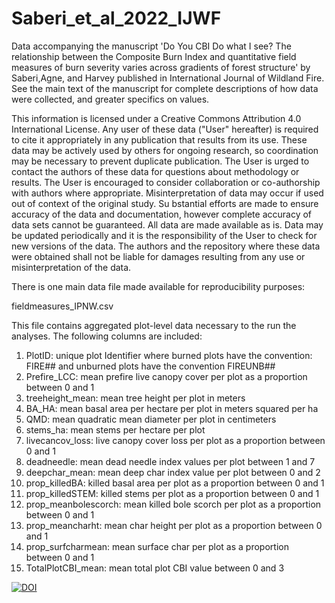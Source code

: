 # Saberi_et_al_2022_IJWF
Data accompanying the manuscript 'Do You CBI Do what I see? The relationship between the Composite Burn Index and quantitative field measures of  burn severity varies across gradients of forest structure' by Saberi,Agne, and Harvey published in International Journal of Wildland Fire. See the main text of the manuscript for complete descriptions of how data were collected, and greater specifics on values.


This information is licensed under a Creative Commons Attribution 4.0 International License. 
Any user of these data ("User" hereafter) is required to cite it appropriately in any publication that results from its use. 
These data may be actively used by others for ongoing research, so coordination may be necessary to prevent duplicate publication.
 The User is urged to contact the authors of these data for questions about methodology or results. 
The User is encouraged to consider collaboration or co-authorship with authors where appropriate. 
Misinterpretation of data may occur if used out of context of the original study. Su
bstantial efforts are made to ensure accuracy of the data and documentation, however complete accuracy of data sets cannot be guaranteed.
All data are made available as is. Data may be updated periodically and it is the responsibility of the User to check for new versions of the data.
The authors and the repository where these data were obtained shall not be liable for damages resulting from any use or misinterpretation of the data.

There is one main data file made available for reproducibility purposes:

fieldmeasures_IPNW.csv

This file contains aggregated plot-level data necessary to the run the analyses. The following columns are included:

1. PlotID: unique plot Identifier where burned plots have the convention: FIRE## and unburned plots have the convention FIREUNB##
2. Prefire_LCC: mean prefire live canopy cover per plot as a proportion between 0 and 1
3. treeheight_mean: mean tree height per plot in meters
4. BA_HA: mean basal area per hectare per plot in meters squared per ha
5. QMD: mean quadratic mean diameter per plot in centimeters
6. stems_ha: mean stems per hectare per plot 
7. livecancov_loss: live canopy cover loss per plot as a proportion between 0 and 1
8. deadneedle: mean dead needle index values per plot between 1 and 7
9. deepchar_mean: mean deep char index value per plot between 0 and 2
10. prop_killedBA:  killed basal area per plot as a proportion between 0 and 1
11. prop_killedSTEM: killed stems per plot as a proportion between 0 and 1
12. prop_meanbolescorch: mean killed bole scorch per plot as a proportion between 0 and 1
13. prop_meancharht: mean char height per plot as a proportion between 0 and 1   
14. prop_surfcharmean: mean surface char per plot as a proportion between 0 and 1
15. TotalPlotCBI_mean: mean total plot CBI value between 0 and 3 

[![DOI](https://zenodo.org/badge/436449751.svg)](https://zenodo.org/badge/latestdoi/436449751)

